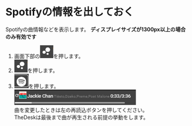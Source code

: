 # Spotifyの情報を出しておく
Spotifyの曲情報などを表示します。
__ディスプレイサイズが1300px以上の場合のみ有効です__  
1. 画面下部の![tool5](/media/tool5.png)を押します。  
1. ![tool5](/media/tool5.png)を押します。  
1. ![tool9](/media/tool9.png)を押します。  
![tool10](/media/tool10.png)  
曲を変更したときは左の再読込ボタンを押してください。  
TheDeskは最後まで曲が再生される前提の挙動をします。
